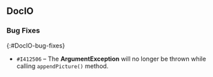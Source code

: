 ## DocIO

### Bug Fixes
{:#DocIO-bug-fixes}

- `#I412506` – The **ArgumentException** will no longer be thrown while calling `appendPicture()` method.